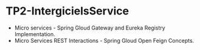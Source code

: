 # TP2-IntergicielsService

- Micro services - Spring Gloud Gateway and Eureka Registry Implementation.
- Micro Services REST Interactions - Spring Gloud Open Feign Concepts.
